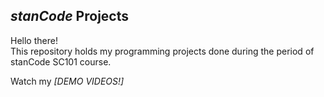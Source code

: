 ## *stanCode* Projects
Hello there!\
This repository holds my programming projects done during the period of stanCode SC101 course.

Watch my *[DEMO VIDEOS!]*
